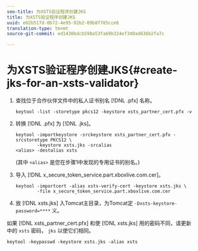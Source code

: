 ```yaml
---
seo-title: 为XSTS验证程序创建JKS
title: 为XSTS验证程序创建JKS
uuid: e02b517d-0b72-4e95-92b2-09b8f785cce6
translation-type: tm+mt
source-git-commit: ed1430bdcb590a53fa69b324ef340ad636b2fa7c

---
```



# 为XSTS验证程序创建JKS{#create-jks-for-an-xsts-validator}

1. 查找位于合作伙伴文件中的私人证书别名 [!DNL .pfx] 名称。

   ```
   keytool -list -storetype pkcs12 -keystore xsts_partner_cert.pfx -v 
   ```

1. 转换 [!DNL .pfx] 为 [!DNL .jks]。

   ```
   keytool -importkeystore -srckeystore xsts_partner_cert.pfx -srcstoretype PKCS12 \  
           -keystore xsts.jks -srcalias  
   <alias> -destalias xsts
   ```

   (其中 `<alias>` 是您在步骤1中发现的专用证书的别名。)
1. 导入 [!DNL x_secure_token_service.part.xboxlive.com.cer]。

   ```
   keytool -importcert -alias xsts-verify-cert -keystore xsts.jks \  
           -file x_secure_token_service.part.xboxlive.com.cer 
   ```

1. 放 [!DNL xsts.jks] 入Tomcat主目录，为Tomcat定 `-Dxsts-keystore-password=****` 义。

如果 [!DNL xsts_partner_cert.pfx] 和使 [!DNL xsts.jks] 用的密码不同，请更新中的 `xsts` 密码， `jks` 以使它们相同。

```
keytool -keypasswd -keystore xsts.jks -alias xsts 
```
